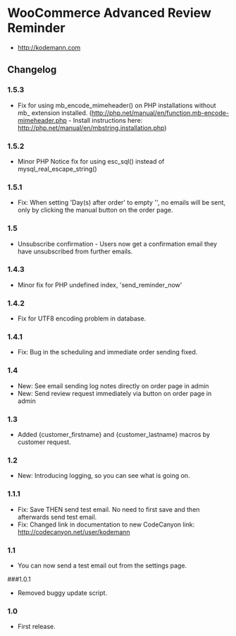 
WooCommerce Advanced Review Reminder
====================================

* http://kodemann.com

## Changelog

### 1.5.3
* Fix for using mb_encode_mimeheader() on PHP installations without mb_ extension installed. 
(http://php.net/manual/en/function.mb-encode-mimeheader.php - Install instructions here: http://php.net/manual/en/mbstring.installation.php)

### 1.5.2
* Minor PHP Notice fix for using esc_sql() instead of mysql_real_escape_string() 

### 1.5.1
* Fix: When setting 'Day(s) after order' to empty '', no emails will be sent, only by clicking the manual button on the order page.

### 1.5 
* Unsubscribe confirmation - Users now get a confirmation email they have unsubscribed from further emails.

### 1.4.3
* Minor fix for PHP undefined index, 'send_reminder_now'

### 1.4.2
* Fix for UTF8 encoding problem in database.

### 1.4.1
* Fix: Bug in the scheduling and immediate order sending fixed.

### 1.4
* New: See email sending log notes directly on order page in admin
* New: Send review request immediately via button on order page in admin  

### 1.3
* Added {customer_firstname} and {customer_lastname} macros by customer request.

### 1.2
* New: Introducing logging, so you can see what is going on.

### 1.1.1 
 * Fix: Save THEN send test email. No need to first save and then afterwards send test email.
 * Fix: Changed link in documentation to new CodeCanyon link: http://codecanyon.net/user/kodemann


### 1.1
 * You can now send a test email out from the settings page.

###1.0.1 
 * Removed buggy update script.

### 1.0
 * First release.
